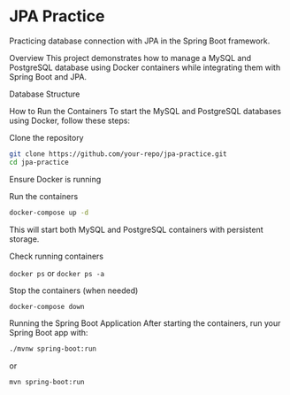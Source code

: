 # JPA Practice
Practicing database connection with JPA in the Spring Boot framework.

Overview
This project demonstrates how to manage a MySQL and PostgreSQL database using Docker containers while integrating them with Spring Boot and JPA.

Database Structure

How to Run the Containers
To start the MySQL and PostgreSQL databases using Docker, follow these steps:

Clone the repository

```bash
git clone https://github.com/your-repo/jpa-practice.git
cd jpa-practice
```
Ensure Docker is running

Run the containers

```bash
docker-compose up -d
```
This will start both MySQL and PostgreSQL containers with persistent storage.

Check running containers


`docker ps`
or
`docker ps -a`

Stop the containers (when needed)

```bash
docker-compose down
```


Running the Spring Boot Application
After starting the containers, run your Spring Boot app with:

```bash
./mvnw spring-boot:run
```
or
```bash
mvn spring-boot:run
```
